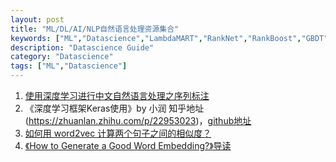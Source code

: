 ```yaml
---
layout: post
title: "ML/DL/AI/NLP自然语言处理资源集合"
keywords: ["ML","Datascience","LambdaMART","RankNet","RankBoost","GBDT"]
description: "Datascience Guide"
category: "Datascience"
tags: ["ML","Datascience"]
---
```

>

1. [使用深度学习进行中文自然语言处理之序列标注](http://www.jianshu.com/p/7e233ef57cb6)
2. 《深度学习框架Keras使用》by 小润 知乎地址 (https://zhuanlan.zhihu.com/p/22953023)，[github地址](https://github.com/zhourunlai/deep-learning-demo)
3. [如何用 word2vec 计算两个句子之间的相似度？](https://www.zhihu.com/question/29978268)
4. [《How to Generate a Good Word Embedding?》导读](http://licstar.net/archives/620)
